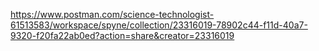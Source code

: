 https://www.postman.com/science-technologist-61513583/workspace/spyne/collection/23316019-78902c44-f11d-40a7-9320-f20fa22ab0ed?action=share&creator=23316019
 
 
